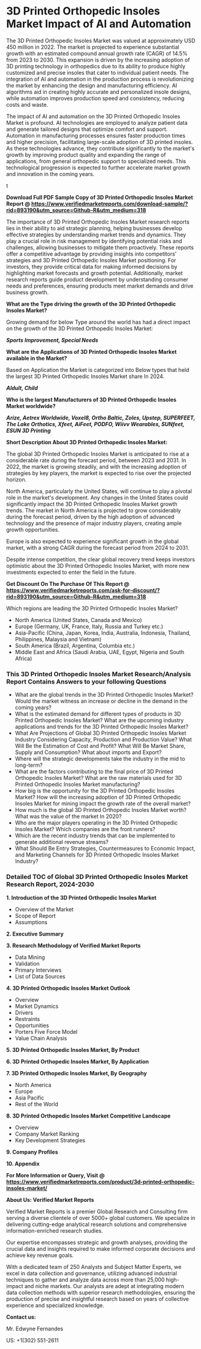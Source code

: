 <meta name="title" content="Global 3D Printed Orthopedic Insoles Market Impact of AI and Automation"><meta name="description" content="The 3D Printed Orthopedic Insoles Market was valued at approximately USD 450 million in 2022. The market is projected to experience substantial growth with an estimate"><meta name="title" content="3D Printed Orthopedic Insoles Market Size, Share, Scope, Trends, Growth, Opportunities, Analysis, Forecast"><h1>3D Printed Orthopedic Insoles Market Impact of AI and Automation</h1><p>The 3D Printed Orthopedic Insoles Market was valued at approximately USD 450 million in 2022. The market is projected to experience substantial growth with an estimated compound annual growth rate (CAGR) of 14.5% from 2023 to 2030. This expansion is driven by the increasing adoption of 3D printing technology in orthopedics due to its ability to produce highly customized and precise insoles that cater to individual patient needs. The integration of AI and automation in the production process is revolutionizing the market by enhancing the design and manufacturing efficiency. AI algorithms aid in creating highly accurate and personalized insole designs, while automation improves production speed and consistency, reducing costs and waste.</p><p>The impact of AI and automation on the 3D Printed Orthopedic Insoles Market is profound. AI technologies are employed to analyze patient data and generate tailored designs that optimize comfort and support. Automation in manufacturing processes ensures faster production times and higher precision, facilitating large-scale adoption of 3D printed insoles. As these technologies advance, they contribute significantly to the market's growth by improving product quality and expanding the range of applications, from general orthopedic support to specialized needs. This technological progression is expected to further accelerate market growth and innovation in the coming years.</p>t</p><p id="" class=""><strong>Download Full PDF Sample Copy of 3D Printed Orthopedic Insoles Market Report @ <a href="https://www.verifiedmarketreports.com/download-sample/?rid=893190&utm_source=Github-R&utm_medium=318" target="_blank">https://www.verifiedmarketreports.com/download-sample/?rid=893190&utm_source=Github-R&utm_medium=318</a></strong></p><p>The importance of&nbsp;3D Printed Orthopedic Insoles Market research reports lies in their ability to aid strategic planning, helping businesses develop effective strategies by understanding market trends and dynamics. They play a crucial role in risk management by identifying potential risks and challenges, allowing businesses to mitigate them proactively. These reports offer a competitive advantage by providing insights into competitors' strategies and 3D Printed Orthopedic Insoles Market positioning. For investors, they provide critical data for making informed decisions by highlighting market forecasts and growth potential. Additionally, market research reports guide product development by understanding consumer needs and preferences, ensuring products meet market demands and drive business growth.</p><p><strong>What are the&nbsp;Type driving the growth of the 3D Printed Orthopedic Insoles Market?</strong></p><p id="" class="">Growing demand for below Type around the world has had a direct impact on the growth of the 3D Printed Orthopedic Insoles Market:</p><em><strong>Sports Improvement, Special Needs</strong></em></p><strong>What are the&nbsp;Applications&nbsp;of 3D Printed Orthopedic Insoles Market available in the Market?</strong></p><p id="" class="">Based on Application the Market is categorized into Below types that held the largest 3D Printed Orthopedic Insoles Market share In 2024.</p><em><strong>Aldult, Child</strong></em></p><strong>Who is the largest Manufacturers of 3D Printed Orthopedic Insoles Market worldwide?</strong></p><p><em><strong>Arize, Aetrex Worldwide, Voxel8, Ortho Baltic, Zoles, Upstep, SUPERFEET, The Lake Orthotics, Xfeet, AiFeet, PODFO, Wiivv Wearables, SUNfeet, ESUN 3D Printing</strong></em></p><p id="" class=""><strong>Short Description About 3D Printed Orthopedic Insoles Market:</strong></p><p>The global 3D Printed Orthopedic Insoles Market is anticipated to rise at a considerable rate during the forecast period, between 2023 and 2031. In 2022, the market is growing steadily, and with the increasing adoption of strategies by key players, the market is expected to rise over the projected horizon.</p><p>North America, particularly the United States, will continue to play a pivotal role in the market's development. Any changes in the United States could significantly impact the 3D Printed Orthopedic Insoles Market growth trends. The market in North America is projected to grow considerably during the forecast period, driven by the high adoption of advanced technology and the presence of major industry players, creating ample growth opportunities.</p><p>Europe is also expected to experience significant growth in the global market, with a strong CAGR during the forecast period from 2024 to 2031.</p><p>Despite intense competition, the clear global recovery trend keeps investors optimistic about the 3D Printed Orthopedic Insoles Market, with more new investments expected to enter the field in the future.</p><p id="" class=""><strong>Get Discount On The Purchase Of This Report @ <a href="https://www.verifiedmarketreports.com/ask-for-discount/?rid=893190&utm_source=Github-R&utm_medium=318" target="_blank">https://www.verifiedmarketreports.com/ask-for-discount/?rid=893190&utm_source=Github-R&utm_medium=318</a></strong></p>Which regions are leading the 3D Printed Orthopedic Insoles Market?</p><ul><li>North America (United States, Canada and Mexico)</li><li>Europe (Germany, UK, France, Italy, Russia and Turkey etc.)</li><li>Asia-Pacific (China, Japan, Korea, India, Australia, Indonesia, Thailand, Philippines, Malaysia and Vietnam)</li><li>South America (Brazil, Argentina, Columbia etc.)</li><li>Middle East and Africa (Saudi Arabia, UAE, Egypt, Nigeria and South Africa)</li></ul><h3 id="" class="">This 3D Printed Orthopedic Insoles Market Research/Analysis Report Contains Answers to your following Questions</h3><ul><li>What are the global trends in the 3D Printed Orthopedic Insoles Market? Would the market witness an increase or decline in the demand in the coming years?</li><li>What is the estimated demand for different types of products in 3D Printed Orthopedic Insoles Market? What are the upcoming industry applications and trends for the 3D Printed Orthopedic Insoles Market?</li><li>What Are Projections of Global 3D Printed Orthopedic Insoles Market Industry Considering Capacity, Production and Production Value? What Will Be the Estimation of Cost and Profit? What Will Be Market Share, Supply and Consumption? What about imports and Export?</li><li>Where will the strategic developments take the industry in the mid to long-term?</li><li>What are the factors contributing to the final price of 3D Printed Orthopedic Insoles Market? What are the raw materials used for 3D Printed Orthopedic Insoles Market manufacturing?</li><li>How big is the opportunity for the 3D Printed Orthopedic Insoles Market? How will the increasing adoption of 3D Printed Orthopedic Insoles Market for mining impact the growth rate of the overall market?</li><li>How much is the global 3D Printed Orthopedic Insoles Market worth? What was the value of the market In 2020?</li><li>Who are the major players operating in the 3D Printed Orthopedic Insoles Market? Which companies are the front runners?</li><li>Which are the recent industry trends that can be implemented to generate additional revenue streams?</li><li>What Should Be Entry Strategies, Countermeasures to Economic Impact, and Marketing Channels for 3D Printed Orthopedic Insoles Market Industry?</li></ul><h3 id="" class="">Detailed TOC of Global 3D Printed Orthopedic Insoles Market Research Report, 2024-2030</h3><p id="" class=""><strong>1. Introduction of the 3D Printed Orthopedic Insoles Market</strong></p><ul><li>Overview of the Market</li><li>Scope of Report</li><li>Assumptions</li></ul><p id="" class=""><strong>2. Executive Summary</strong></p><p id="" class=""><strong>3. Research Methodology of Verified Market Reports</strong></p><ul><li>Data Mining</li><li>Validation</li><li>Primary Interviews</li><li>List of Data Sources</li></ul><p id="" class=""><strong>4. 3D Printed Orthopedic Insoles Market Outlook</strong></p><ul><li>Overview</li><li>Market Dynamics</li><li>Drivers</li><li>Restraints</li><li>Opportunities</li><li>Porters Five Force Model</li><li>Value Chain Analysis</li></ul><p id="" class=""><strong>5. 3D Printed Orthopedic Insoles Market, By Product</strong></p><p id="" class=""><strong>6. 3D Printed Orthopedic Insoles Market, By Application</strong></p><p id="" class=""><strong>7. 3D Printed Orthopedic Insoles Market, By Geography</strong></p><ul><li>North America</li><li>Europe</li><li>Asia Pacific</li><li>Rest of the World</li></ul><p id="" class=""><strong>8. 3D Printed Orthopedic Insoles Market Competitive Landscape</strong></p><ul><li>Overview</li><li>Company Market Ranking</li><li>Key Development Strategies</li></ul><p id="" class=""><strong>9. Company Profiles</strong></p><p id="" class=""><strong>10. Appendix</strong></p><p id="" class=""><strong>For More Information or Query, Visit @ <a href="https://www.verifiedmarketreports.com/product/3d-printed-orthopedic-insoles-market/" target="_blank">https://www.verifiedmarketreports.com/product/3d-printed-orthopedic-insoles-market/</a></strong></p><p id="" class=""><strong>About Us: Verified Market Reports</strong></p><p id="" class="">Verified Market Reports is a premier Global Research and Consulting firm serving a diverse clientele of over 5000+ global customers. We specialize in delivering cutting-edge analytical research solutions and comprehensive information-enriched research studies.</p><p id="" class="">Our expertise encompasses strategic and growth analyses, providing the crucial data and insights required to make informed corporate decisions and achieve key revenue goals.</p><p id="" class="">With a dedicated team of 250 Analysts and Subject Matter Experts, we excel in data collection and governance, utilizing advanced industrial techniques to gather and analyze data across more than 25,000 high-impact and niche markets. Our analysts are adept at integrating modern data collection methods with superior research methodologies, ensuring the production of precise and insightful research based on years of collective experience and specialized knowledge.</p><p id="" class=""><strong>Contact us:</strong></p><p id="" class="">Mr. Edwyne Fernandes</p><p id="" class="">US: +1(302) 551-2611</p>
